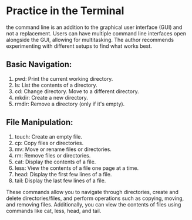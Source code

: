 # Practice in the Terminal

the command line is an addition to the graphical user interface (GUI) and not a replacement. Users can have multiple command line interfaces open alongside the GUI, allowing for multitasking. The author recommends experimenting with different setups to find what works best.

## Basic Navigation:

1. pwd: Print the current working directory.
2. ls: List the contents of a directory.
3. cd: Change directory. Move to a different directory.
4. mkdir: Create a new directory.
5. rmdir: Remove a directory (only if it's empty).

## File Manipulation:

1. touch: Create an empty file.
2. cp: Copy files or directories.
3. mv: Move or rename files or directories.
4. rm: Remove files or directories.
5. cat: Display the contents of a file.
6. less: View the contents of a file one page at a time.
7. head: Display the first few lines of a file.
8. tail: Display the last few lines of a file.

These commands allow you to navigate through directories, create and delete directories/files, and perform operations such as copying, moving, and removing files. Additionally, you can view the contents of files using commands like cat, less, head, and tail.

